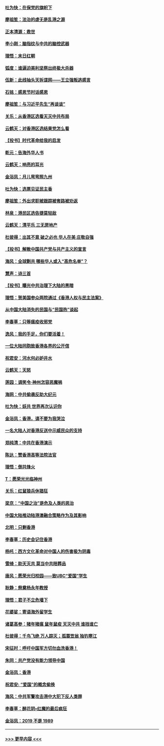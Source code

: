 #### [吐为快：在保党的旗帜下](../pages/nsc993/n11691188.md?t=12010222) 
#### [廖祖笙：法治的虚无是乱港之源](../pages/nsc993/n11690605.md?t=12010222) 
#### [正本清源：救世](../pages/nsc993/n11689134.md?t=12010222) 
#### [李小刚：脑指纹与中共的脑控武器](../pages/nsc993/n11688900.md?t=12010222) 
#### [理悟：末日红朝](../pages/nsc993/n11688829.md?t=12010222) 
#### [弧度：谁逼迫美利坚祭出终极大杀器](../pages/nsc993/n11688735.md?t=12010222) 
#### [伍新：此线抽头天拆谍网——王立强叛逃感言](../pages/nsc993/n11687981.md?t=12010222) 
#### [石铭：感恩节时话感恩](../pages/nsc993/n11687568.md?t=12010222) 
#### [廖祖笙：与习近平先生“再谈谈”](../pages/nsc993/n11687005.md?t=12010222) 
#### [关乐：从香港区选看天灭中共布局](../pages/nsc993/n11686647.md?t=12010222) 
#### [云鹤天：对香港区选结果党怎么看](../pages/nsc993/n11686216.md?t=12010222) 
#### [【投书】时代革命给我的启发](../pages/nsc993/n11684287.md?t=12010222) 
#### [乾元：告海外华人书](../pages/nsc993/n11684044.md?t=12010222) 
#### [云鹤天：响亮的耳光](../pages/nsc993/n11684254.md?t=12010222) 
#### [金浴凤：月儿弯弯照九州](../pages/nsc993/n11684231.md?t=12010222) 
#### [吐为快：选票见证民主香](../pages/nsc993/n11684206.md?t=12010222) 
#### [廖祖笙：外出求职被跟踪被套路被劝返](../pages/nsc993/n11683874.md?t=12010222) 
#### [林泉：港民区选告捷莫轻敌](../pages/nsc993/n11683930.md?t=12010222) 
#### [云鹤天：清平乐 三无房地产](../pages/nsc993/n11681521.md?t=12010222) 
#### [杜彼得：出其不意 破之必也 华人在美 庄敬自强](../pages/nsc993/n11679554.md?t=12010222) 
#### [【投书】解散中国共产党与共产主义的宣言](../pages/nsc993/n11679177.md?t=12010222) 
#### [海风：全球剿共 哪些华人或入“高危名单”？](../pages/nsc993/n11678617.md?t=12010222) 
#### [慧声：诗三首](../pages/nsc993/n11678848.md?t=12010222) 
#### [【投书】曝光中共治理下大陆的黑暗](../pages/nsc993/n11678674.md?t=12010222) 
#### [理悟：贺美国参众两院通过《香港人权与民主法案》](../pages/nsc993/n11678104.md?t=12010222) 
#### [从中国大陆消失的民国与“民国热”谈起](../pages/nsc993/n11678075.md?t=12010222) 
#### [李春草：只等瘟疫收邪党](../pages/nsc993/n11677308.md?t=12010222) 
#### [逸风：我的手足，你们要活着！](../pages/nsc993/n11676352.md?t=12010222) 
#### [一位大陆同胞致香港各界的公开信](../pages/nsc993/n11675761.md?t=12010222) 
#### [祝君安：河水何必妒井水](../pages/nsc993/n11675746.md?t=12010222) 
#### [云鹤天：天怒](../pages/nsc993/n11675718.md?t=12010222) 
#### [莲园：调笑令‧神州怎容恶魔祸](../pages/nsc993/n11675648.md?t=12010222) 
#### [海网：中共偷袭反助大纪元](../pages/nsc993/n11673515.md?t=12010222) 
#### [吐为快：妖共 世界再次认识你](../pages/nsc993/n11673506.md?t=12010222) 
#### [金浴凤：香港，请不要为我哭泣](../pages/nsc993/n11673248.md?t=12010222) 
#### [一名大陆人对香港反送中示威民众的支持](../pages/nsc993/n11672615.md?t=12010222) 
#### [郑纯清：中共在香港演示](../pages/nsc993/n11670539.md?t=12010222) 
#### [陈达：赞香港高等法院法官](../pages/nsc993/n11669542.md?t=12010222) 
#### [理悟：倒共烽火](../pages/nsc993/n11668844.md?t=12010222) 
#### [T：愿荣光光临神州](../pages/nsc993/n11668421.md?t=12010222) 
#### [关乐：红鼠狼兵休猖狂](../pages/nsc993/n11668378.md?t=12010222) 
#### [梁京：“中国之治”是危及人类的恶治](../pages/nsc993/n11668328.md?t=12010222) 
#### [中国大陆推动陆港澳融合策略作为及其影响](../pages/nsc993/n11668157.md?t=12010222) 
#### [北明：只剩香港](../pages/nsc993/n11668002.md?t=12010222) 
#### [李春草：历史会记住香港](../pages/nsc993/n11667927.md?t=12010222) 
#### [杨吒：西方文化革命对中国人的伤害极为阴毒](../pages/nsc993/n11664521.md?t=12010222) 
#### [雪绮：助天灭共 莫当中共陪葬品](../pages/nsc993/n11662650.md?t=12010222) 
#### [唐风：愿荣光归校园——致UBC“爱国”学生](../pages/nsc993/n11662194.md?t=12010222) 
#### [耿静：祭奠杨永年教授](../pages/nsc993/n11662514.md?t=12010222) 
#### [理悟：君子不立危墙下](../pages/nsc993/n11662172.md?t=12010222) 
#### [花婆娑：寄语海外留学生](../pages/nsc993/n11662121.md?t=12010222) 
#### [诸葛高参：猪年猪瘟 鼠年鼠疫 天灭中共 谁挡谁亡](../pages/nsc993/n11661980.md?t=12010222) 
#### [杜彼得：千鸟飞绝 万人踪灭；孤蓑笠翁 独钓寒江](../pages/nsc993/n11661170.md?t=12010222) 
#### [宋征时：呼吁中国军方切勿血洗香港！](../pages/nsc993/n11415318.md?t=12010222) 
#### [朱同：共产党没有能力领导中国](../pages/nsc993/n11660421.md?t=12010222) 
#### [金浴凤：香港](../pages/nsc993/n11660419.md?t=12010222) 
#### [祝君安: “爱国”的概念偷换](../pages/nsc993/n11659706.md?t=12010222) 
#### [海风：中共军警攻击港中大犯下反人类罪](../pages/nsc993/n11659632.md?t=12010222) 
#### [李春草：醉花阴•红魔的最后疯狂](../pages/nsc993/n11659287.md?t=12010222) 
#### [金浴凤：2019 不是 1989](../pages/nsc993/n11657663.md?t=12010222) 

----
#### [ >>> 更早内容 <<< ](../indexes/nsc993-earlier.md)
